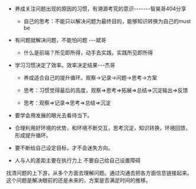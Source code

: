 - 养成关注问题出现的原因的习惯，有溯源考究的意识-------智昊哥404分享
  - 自己的思考：不能只以解决问题为最终目的，能够知识转换为自己的must be
- 有问题就解决问题，不能怕问题 ---斌哥
  - 什么是前端？所见即所得，动手去实践，实践所见即所得
- 学习习惯决定了效率。效率决定结果---杰哥
  - 养成适合自己的提升循环。观察->记录->问题->思考->方案

  - 思考：习惯觉得最后的高度，观察=>思考=>拓展=>总结=>沉淀输出=>反馈

  - 思考：观察=>记录=>思考=>总结=>沉淀

- 要学会用发展的眼光去看待当下。
- 合理利用好环境的优势，和环境不断交互，思考沉淀，知识转换，环境回馈，形成提升循环。
- 要不断给自己设定目标，才不会迷失方向。
- 人与人的差距主要在执行力上 不要自己给自己设置障碍

找清问题的上下游，从多个方面去理解问题。通过沟通去把各方面信息链接起来。这个问题是解决眼前的还是未来的，方案是否满足时间的推移。

